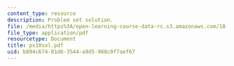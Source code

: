 ```yaml
---
content_type: resource
description: Problem set solution.
file: /media/https%3A/open-learning-course-data-rc.s3.amazonaws.com/18-435j-quantum-computation-fall-2003/b894c67401d63544a9d5988c0f7aef67_ps10sol.pdf
file_type: application/pdf
resourcetype: Document
title: ps10sol.pdf
uid: b894c674-01d6-3544-a9d5-988c0f7aef67
---
```

